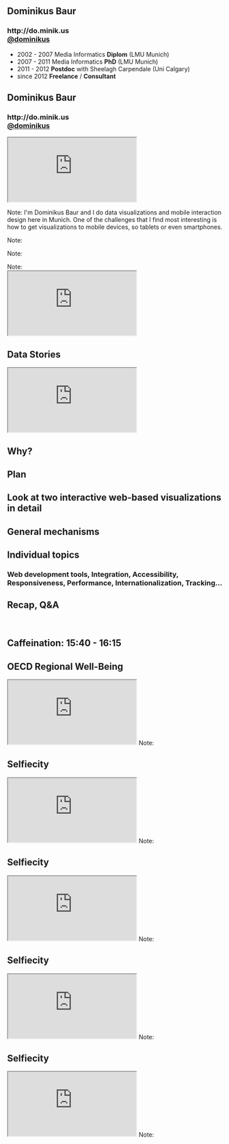 <section data-background="" id="intro">

# Dominikus Baur
<h3 class="bottom">http://do.minik.us<br/><a href="http://twitter.com/dominikus">@dominikus</a></h3>

* 2002 - 2007	Media Informatics **Diplom** (LMU Munich)
* 2007 - 2011	Media Informatics **PhD** (LMU Munich)
* 2011 - 2012	**Postdoc** with Sheelagh Carpendale (Uni Calgary)
* since 2012	**Freelance** / **Consultant**



# Dominikus Baur
<h3 class="bottom">http://do.minik.us<br/><a href="http://twitter.com/dominikus">@dominikus</a></h3>

<iframe src="http://do.minik.us/projects" class="full"></iframe>

Note:
I'm Dominikus Baur and I do data visualizations and mobile interaction design here in Munich. One of the challenges that I find most interesting is how to get visualizations to mobile devices, so tablets or even smartphones.
</section>



<section data-background="assets/intro/mo/mo.001.png" class="large">

Note:

</section>



<section data-background="assets/intro/mo/mo.002.png" class="large">

Note:

</section>



<section data-background="assets/intro/mo/mo.003.png" class="large">
Note:
</section>




<section>
	<iframe src="http://truth-and-beauty.net"></iframe>
</section>



<section data-background="assets/about_me_projects.png">
<h1>Data Stories</h1>
<iframe class="full" src="http://datastori.es"></iframe>
</section>



<section class="chapter">
<h1>Why?</h1>
</section>



<section class="chapter">
<h1>Plan</h1>
<h2>Look at two interactive web-based visualizations in detail</h2>
<h2>General mechanisms</h2>
<h2>Individual topics</h2>
<h3>Web development tools, Integration, Accessibility, Responsiveness, Performance, Internationalization, Tracking…</h3>
<h2>Recap, Q&A</h2>
<br>
<h2>Caffeination: 15:40 - 16:15</h2>
</section>



<section data-background="">
<h1>OECD Regional Well-Being</h1>
<iframe class="full" src="http://oecdregionalwellbeing.org"></iframe>
Note:
</section>



<section data-background="">
<h1>Selfiecity</h1>
<iframe class="full" src="http://selfiecity.net"></iframe>
Note:
</section>



<section data-background="">
<h1>Selfiecity</h1>
<iframe class="full" src="http://www.wired.com/2014/02/explore-world-selfies-new-data-visualization-tool/"></iframe>
Note:
</section>



<section data-background="">
<h1>Selfiecity</h1>
<iframe class="full" src="http://news.nationalgeographic.com/news/2014/02/140226-selfie-photography-word-of-the-year-sociology-digital/"></iframe>
Note:
</section>




<section data-background="">
<h1>Selfiecity</h1>
<iframe class="full" src="http://www.elle.com/news/culture/grown-up-men-take-more-selfies-than-grown-up-women"></iframe>
Note:
</section>
